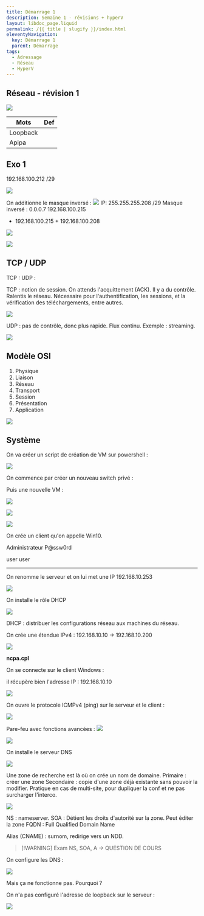 ```yaml
---
title: Démarrage 1
description: Semaine 1 - révisions + hyperV
layout: libdoc_page.liquid
permalink: /{{ title | slugify }}/index.html
eleventyNavigation:
  key: Démarrage 1
  parent: Démarrage
tags:
  - Adressage
  - Réseau
  - HyperV
---
```



## Réseau - révision 1

![](./20251007_demarrage1/image_1761294044336.webp)

| Mots     | Def |
| -------- | --- |
| Loopback |     |
| Apipa    |     |

## Exo 1

192.168.100.212 /29

![](./20251007_demarrage1/image_1761294054419.webp)

On additionne le masque inversé :
![](./20251007_demarrage1/image_1761294059982.webp)
IP:  255.255.255.208 /29
Masque inversé : 0.0.0.7
 192.168.100.215
  
  
- 192.168.100.215 + 192.168.100.208



![](./20251007_demarrage1/image_1761294074605.webp)

![](./20251007_demarrage1/image_1761294085897.webp)

## TCP / UDP

TCP : 
UDP : 

TCP : notion de session. On attends l'acquittement (ACK). Il y a du contrôle. Ralentis le réseau. Nécessaire pour l'authentification, les sessions, et la vérification des téléchargements, entre autres.

![](./20251007_demarrage1/image_1761294097537.webp)

UDP : pas de contrôle, donc plus rapide. Flux continu. Exemple : streaming.

![](./20251007_demarrage1/image_1761294103440.webp)

## Modèle OSI

1. Physique
2. Liaison
3. Réseau 
4. Transport
5. Session
6. Présentation
7. Application

![](./20251007_demarrage1/image_1761294110310.webp)

## Système

On va créer un script de création de VM sur powershell :

![](./20251007_demarrage1/image_1761294117434.webp)

On commence par créer un nouveau switch privé :

Puis une nouvelle VM : 

![](./20251007_demarrage1/image_1761294131278.webp)


![](./20251007_demarrage1/image_1761294140191.webp)

![](./20251007_demarrage1/image_1761294145954.webp)

On crée un client qu'on appelle Win10.

Administrateur
P@ssw0rd

user
user

----

On renomme le serveur et on lui met une IP 192.168.10.253

![](./20251007_demarrage1/image_1761294151971.webp)

On installe le rôle DHCP

![](./20251007_demarrage1/image_1761294157219.webp)


DHCP : distribuer les configurations réseau aux machines du réseau.

On crée une étendue IPv4 : 192.168.10.10 -> 192.168.10.200

![](./20251007_demarrage1/image_1761294163687.webp)

**ncpa.cpl**

On se connecte sur le client Windows : 

il récupère bien l'adresse IP : 192.168.10.10

![](./20251007_demarrage1/image_1761294169106.webp)


On ouvre le protocole ICMPv4 (ping) sur le serveur et le client : 

![](./20251007_demarrage1/image_1761294225570.webp)

Pare-feu avec fonctions avancées : 
![](./20251007_demarrage1/image_1761294246858.webp)

![](./20251007_demarrage1/image_1761294253066.webp)

On installe le serveur DNS

![](./20251007_demarrage1/image_1761294259589.webp)

Une zone de recherche est là où on crée un nom de domaine.
Primaire : créer une zone
Secondaire : copie d'une zone déjà existante sans pouvoir la modifier. Pratique en cas de multi-site, pour dupliquer la conf et ne pas surcharger l'interco.

![](./20251007_demarrage1/image_1761294267215.webp)

NS : nameserver. 
SOA : Détient les droits d'autorité sur la zone. Peut éditer la zone
FQDN : Full Qualified Domain Name

Alias (CNAME) : surnom, redirige vers un NDD.


> [!WARNING] Exam
> NS, SOA, A -> QUESTION DE COURS


On configure les DNS :

![](./20251007_demarrage1/image_1761294459376.webp) 

Mais ça ne fonctionne pas. Pourquoi ? 


On n'a pas configuré l'adresse de loopback sur le serveur : 

![](./20251007_demarrage1/image_1761294471006.webp)

